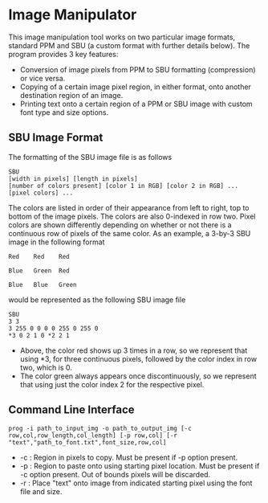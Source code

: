 # Image Manipulator

This image manipulation tool works on two particular image formats, standard PPM and SBU (a custom format with further details below). The program provides 3 key features:
- Conversion of image pixels from PPM to SBU formatting (compression) or vice versa.
- Copying of a certain image pixel region, in either format, onto another destination region of an image.
- Printing text onto a certain region of a PPM or SBU image with custom font type and size options.

## SBU Image Format
The formatting of the SBU image file is as follows
```
SBU
[width in pixels] [length in pixels]
[number of colors present] [color 1 in RGB] [color 2 in RGB] ...
[pixel colors] ...
```
The colors are listed in order of their appearance from left to right, top to bottom of the image pixels. The colors are also 0-indexed in row two. Pixel colors are shown differently depending on whether or not there is a continuous row of pixels of the same color. As an example, a 3-by-3 SBU image in the following format

```
Red    Red    Red

Blue   Green  Red

Blue   Blue   Green
```
would be represented as the following SBU image file
```
SBU
3 3
3 255 0 0 0 0 255 0 255 0
*3 0 2 1 0 *2 2 1
```
- Above, the color red shows up 3 times in a row, so we represent that using *3, for three continuous pixels, followed by the color index in row two, which is 0.
- The color green always appears once discontinuously, so we represent that using just the color index 2 for the respective pixel.

## Command Line Interface
```
prog -i path_to_input_img -o path_to_output_img [-c row,col,row_length,col_length] [-p row,col] [-r "text","path_to_font.txt",font_size,row,col]
```
- -c : Region in pixels to copy. Must be present if -p option present.
- -p : Region to paste onto using starting pixel location. Must be present if -c option present. Out of bounds pixels will be discarded.
- -r : Place "text" onto image from indicated starting pixel using the font file and size.
